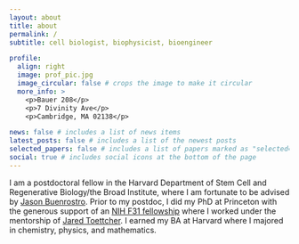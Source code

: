 ```yaml
---
layout: about
title: about
permalink: /
subtitle: cell biologist, biophysicist, bioengineer

profile:
  align: right
  image: prof_pic.jpg
  image_circular: false # crops the image to make it circular
  more_info: >
    <p>Bauer 208</p>
    <p>7 Divinity Ave</p>
    <p>Cambridge, MA 02138</p>

news: false # includes a list of news items
latest_posts: false # includes a list of the newest posts
selected_papers: false # includes a list of papers marked as "selected={true}"
social: true # includes social icons at the bottom of the page
---
```


I am a postdoctoral fellow in the Harvard Department of Stem Cell and Regenerative Biology/the Broad Institute, where I am fortunate to be advised by [Jason Buenrostro](https://www.buenrostrolab.com/). Prior to my postdoc, I did my PhD at Princeton with the generous support of an [NIH F31 fellowship](https://grantome.com/grant/NIH/F31-AR075398-01) where I worked under the mentorship of [Jared Toettcher](https://scholar.princeton.edu/toettcherlab/home). I earned my BA at Harvard where I majored in chemistry, physics, and mathematics.



